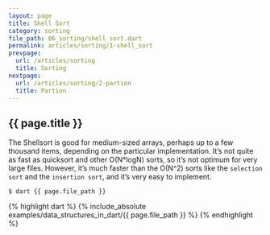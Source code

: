 ```yaml
---
layout: page
title: Shell Sort
category: sorting
file_path: 06_sorting/shell_sort.dart
permalink: articles/sorting/1-shell_sort
prevpage:
  url: /articles/sorting
  title: Sorting
nextpage:
  url: /articles/sorting/2-partion
  title: Partion
---
```


## {{ page.title }}

The Shellsort is good for medium-sized arrays, perhaps up to a few thousand items, depending on the particular implementation.
It’s not quite as fast as quicksort and other O(N*logN) sorts, so it’s not optimum for very large files.
However, it’s much faster than the O(N^2) sorts like the
`selection sort` and the `insertion sort`, and it’s very easy to
implement.

```terminal
$ dart {{ page.file_path }}
```      


{% highlight dart %}
{% include_absolute examples/data_structures_in_dart/{{ page.file_path }} %}
{% endhighlight %}      
